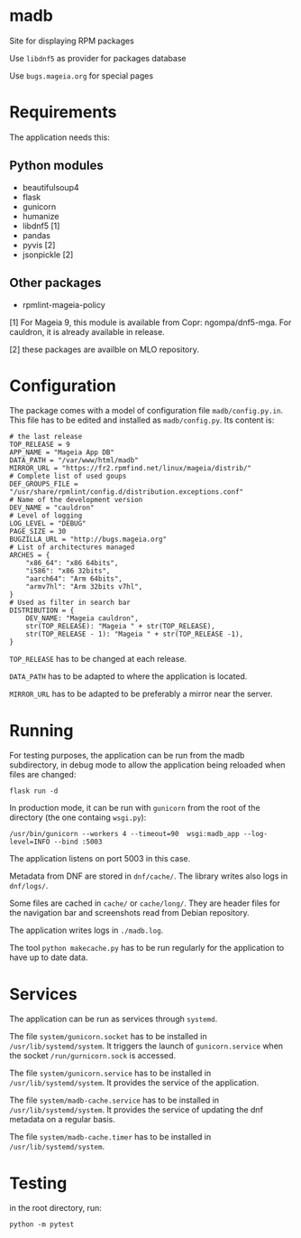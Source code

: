 # madb
Site for displaying RPM packages

Use `libdnf5` as provider for packages database 

Use `bugs.mageia.org` for special pages

# Requirements
The application needs this:
## Python modules
- beautifulsoup4
- flask
- gunicorn
- humanize
- libdnf5 [1]
- pandas
- pyvis [2]
- jsonpickle [2]

## Other packages
- rpmlint-mageia-policy 

[1] For Mageia 9, this module is available from Copr: ngompa/dnf5-mga. For cauldron, it is already available in release.

[2] these packages are availble on MLO repository.

# Configuration
The package comes with a model of configuration file `madb/config.py.in`. This file has to be edited and installed as `madb/config.py`. Its content is:
```
# the last release
TOP_RELEASE = 9
APP_NAME = "Mageia App DB"
DATA_PATH = "/var/www/html/madb"
MIRROR_URL = "https://fr2.rpmfind.net/linux/mageia/distrib/"
# Complete list of used goups
DEF_GROUPS_FILE = "/usr/share/rpmlint/config.d/distribution.exceptions.conf"
# Name of the development version
DEV_NAME = "cauldron"
# Level of logging
LOG_LEVEL = "DEBUG"
PAGE_SIZE = 30
BUGZILLA_URL = "http://bugs.mageia.org"
# List of architectures managed
ARCHES = {
    "x86_64": "x86 64bits",
    "i586": "x86 32bits",
    "aarch64": "Arm 64bits",
    "armv7hl": "Arm 32bits v7hl",
}
# Used as filter in search bar
DISTRIBUTION = {
    DEV_NAME: "Mageia cauldron",
    str(TOP_RELEASE): "Mageia " + str(TOP_RELEASE),
    str(TOP_RELEASE - 1): "Mageia " + str(TOP_RELEASE -1),
}
```

`TOP_RELEASE` has to be changed at each release.

`DATA_PATH` has to be adapted to where the application is located.

`MIRROR_URL` has to be adapted to be preferably a mirror near the server.

# Running
For testing purposes, the application can be run from the madb subdirectory, in debug mode to allow the application being reloaded when files are changed:

`flask run -d`

In production mode, it can be run with `gunicorn` from the root of the directory (the one containg `wsgi.py`):

`/usr/bin/gunicorn --workers 4 --timeout=90  wsgi:madb_app --log-level=INFO --bind :5003`

The application listens on port 5003 in this case.

Metadata from DNF are stored in `dnf/cache/`. The library writes also logs in `dnf/logs/`.

Some files are cached in `cache/` or `cache/long/`. They are header files for the navigation bar and screenshots read from Debian repository.

The application writes logs in `./madb.log`.

The tool `python makecache.py` has to be run regularly for the application to have up to date data.

# Services
The application can be run as services through `systemd`. 

The file `system/gunicorn.socket` has to be installed in `/usr/lib/systemd/system`. It triggers the launch of `gunicorn.service` when the socket `/run/gurnicorn.sock` is accessed.

The file `system/gunicorn.service` has to be installed in `/usr/lib/systemd/system`. It provides the service of the application.

The file `system/madb-cache.service` has to be installed in `/usr/lib/systemd/system`. It provides the service of updating the dnf metadata on a regular basis.

The file `system/madb-cache.timer` has to be installed in `/usr/lib/systemd/system`.

# Testing
in the root directory, run:

`python -m pytest`
